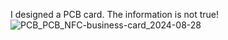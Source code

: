I designed a PCB card. The information is not true!
![PCB_PCB_NFC-business-card_2024-08-28](https://github.com/user-attachments/assets/a53083bc-007d-4a20-b07e-1292537193b3)

